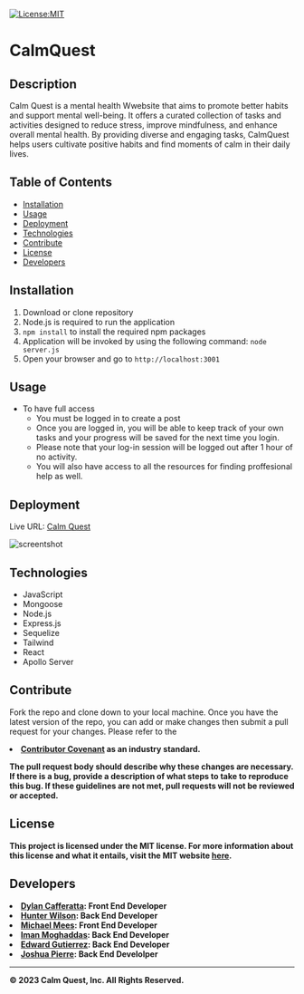 [![License:MIT](https://img.shields.io/badge/License-MIT-yellow.svg)](https://opensource.org/licenses/MIT)

# CalmQuest

## Description

Calm Quest is a mental health Wwebsite that aims to promote better habits and support mental well-being. It offers a curated collection of  tasks and activities designed to reduce stress, improve mindfulness, and enhance overall mental health. By providing diverse and engaging tasks, CalmQuest helps users cultivate positive habits and find moments of calm in their daily lives.

## Table of Contents

- [Installation](#installation)
- [Usage](#usage)
- [Deployment](#deployment)
- [Technologies](#technologies)
- [Contribute](#contribute)
- [License](#license)
- [Developers](#developers)

## Installation

1. Download or clone repository
2. Node.js is required to run the application
3. `npm install` to install the required npm packages
4. Application will be invoked by using the following command: `node server.js`
5. Open your browser and go to `http://localhost:3001`

## Usage
* To have full access
  * You must be logged in to create a post
  * Once you are logged in, you will be able to keep track of your own tasks and your progress will be saved for the next time you login.
  * Please note that your log-in session will be logged out after 1 hour of no activity.
  * You will also have access to all the resources for finding proffesional help as well.
## Deployment
Live URL: <a href="https://">Calm Quest</a>  

![screentshot]()



## Technologies
* JavaScript
* Mongoose
* Node.js
* Express.js
* Sequelize
* Tailwind
* React
* Apollo Server


## Contribute
Fork the repo and clone down to your local machine. Once you have the latest version of the repo, you can add or make changes then submit a pull request for your changes. Please refer to the <li><strong><a href="https://www.contributor-covenant.org/" target="__blank">Contributor Covenant</a> as an industry standard.

The pull request body should describe why these changes are necessary. If there is a bug, provide a description of what steps to take to reproduce this bug. If these guidelines are not met, pull requests will not be reviewed or accepted.

## License
This project is licensed under the MIT license. For more information about this license and what it entails, visit the MIT website <a href="https://opensource.org/licenses/MIT">here</a>.



## Developers

<li><strong><a href="https://github.com/DylanCaff" target="__blank">Dylan Cafferatta</a>:</strong> Front End Developer</li>

<li><strong><a href="https://github.com/HunterWilson1" target="__blank">Hunter Wilson</a>:</strong> Back End Developer</li>

<li><strong><a href="https://github.com/MichaelMees99" target="__blank">Michael Mees</a>:</strong> Front End Developer</li>

<li><strong><a href="https://github.com/imanmogh" target="__blank">Iman Moghaddas</a>:</strong> Back End Developer</li>

<li><strong><a href="https://github.com/eddieg00 " target="__blank">Edward Gutierrez</a>:</strong> Back End Developer</li>

<li><strong><a href="https://github.com/Minthare" target="__blank">Joshua Pierre</a>:</strong> Back End Develolper</li>









- - -  
© 2023 Calm Quest, Inc. All Rights Reserved.
